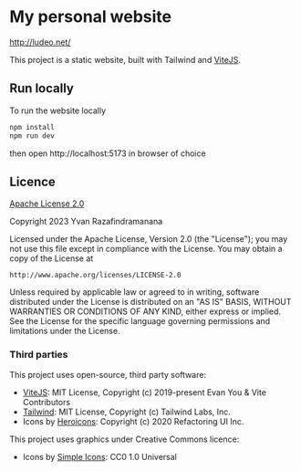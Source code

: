 # My personal website

http://ludeo.net/

This project is a static website, built with Tailwind and [ViteJS](https://vitejs.dev/).

## Run locally

To run the website locally

```bash
npm install
npm run dev
```

then open http://localhost:5173 in browser of choice

## Licence

[Apache License 2.0](https://choosealicense.com/licenses/apache-2.0/)

Copyright 2023 Yvan Razafindramanana

Licensed under the Apache License, Version 2.0 (the "License");
you may not use this file except in compliance with the License.
You may obtain a copy of the License at

	http://www.apache.org/licenses/LICENSE-2.0

Unless required by applicable law or agreed to in writing, software
distributed under the License is distributed on an "AS IS" BASIS,
WITHOUT WARRANTIES OR CONDITIONS OF ANY KIND, either express or implied.
See the License for the specific language governing permissions and
limitations under the License.

### Third parties

This project uses open-source, third party software:

- [ViteJS](https://github.com/vitejs/vite): MIT License, Copyright (c) 2019-present Evan You & Vite Contributors
- [Tailwind](https://github.com/tailwindlabs/tailwindcss): MIT License, Copyright (c) Tailwind Labs, Inc.
- Icons by [Heroicons](https://github.com/tailwindlabs/heroicons): Copyright (c) 2020 Refactoring UI Inc.

This project uses graphics under Creative Commons licence:

- Icons by [Simple Icons](https://github.com/simple-icons/simple-icons): CC0 1.0 Universal
